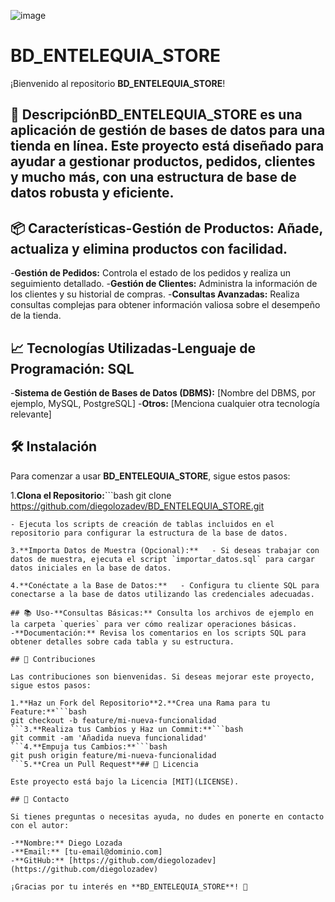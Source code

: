 ![image](https://github.com/user-attachments/assets/eaa6b40e-fda3-40db-9f04-0d3ffaae09b5)

# BD_ENTELEQUIA_STORE

¡Bienvenido al repositorio **BD_ENTELEQUIA_STORE**!

## 🚀 Descripción**BD_ENTELEQUIA_STORE** es una aplicación de gestión de bases de datos para una tienda en línea. Este proyecto está diseñado para ayudar a gestionar productos, pedidos, clientes y mucho más, con una estructura de base de datos robusta y eficiente.

## 📦 Características-**Gestión de Productos:** Añade, actualiza y elimina productos con facilidad.
-**Gestión de Pedidos:** Controla el estado de los pedidos y realiza un seguimiento detallado.
-**Gestión de Clientes:** Administra la información de los clientes y su historial de compras.
-**Consultas Avanzadas:** Realiza consultas complejas para obtener información valiosa sobre el desempeño de la tienda.

## 📈 Tecnologías Utilizadas-**Lenguaje de Programación:** SQL
-**Sistema de Gestión de Bases de Datos (DBMS):** [Nombre del DBMS, por ejemplo, MySQL, PostgreSQL]
-**Otros:** [Menciona cualquier otra tecnología relevante]

## 🛠 Instalación

Para comenzar a usar **BD_ENTELEQUIA_STORE**, sigue estos pasos:

1.**Clona el Repositorio:**```bash
   git clone https://github.com/diegolozadev/BD_ENTELEQUIA_STORE.git
   ```2.**Configura la Base de Datos:**   - Crea una nueva base de datos en tu DBMS.
   - Ejecuta los scripts de creación de tablas incluidos en el repositorio para configurar la estructura de la base de datos.

3.**Importa Datos de Muestra (Opcional):**   - Si deseas trabajar con datos de muestra, ejecuta el script `importar_datos.sql` para cargar datos iniciales en la base de datos.

4.**Conéctate a la Base de Datos:**   - Configura tu cliente SQL para conectarse a la base de datos utilizando las credenciales adecuadas.

## 📚 Uso-**Consultas Básicas:** Consulta los archivos de ejemplo en la carpeta `queries` para ver cómo realizar operaciones básicas.
-**Documentación:** Revisa los comentarios en los scripts SQL para obtener detalles sobre cada tabla y su estructura.

## 🔧 Contribuciones

Las contribuciones son bienvenidas. Si deseas mejorar este proyecto, sigue estos pasos:

1.**Haz un Fork del Repositorio**2.**Crea una Rama para tu Feature:**```bash
   git checkout -b feature/mi-nueva-funcionalidad
   ```3.**Realiza tus Cambios y Haz un Commit:**```bash
   git commit -am 'Añadida nueva funcionalidad'
   ```4.**Empuja tus Cambios:**```bash
   git push origin feature/mi-nueva-funcionalidad
   ```5.**Crea un Pull Request**## 📄 Licencia

Este proyecto está bajo la Licencia [MIT](LICENSE).

## 🤝 Contacto

Si tienes preguntas o necesitas ayuda, no dudes en ponerte en contacto con el autor:

-**Nombre:** Diego Lozada
-**Email:** [tu-email@dominio.com]
-**GitHub:** [https://github.com/diegolozadev](https://github.com/diegolozadev)

¡Gracias por tu interés en **BD_ENTELEQUIA_STORE**! 🚀

